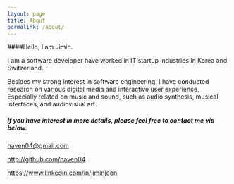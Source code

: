 ```yaml
---
layout: page
title: About
permalink: /about/
---
```


####Hello, I am Jimin.

I am a software developer have worked in IT startup industries in Korea and Switzerland. 

Besides my strong interest in software engineering, I have conducted research on various digital media and interactive user experience, Especially related on music and sound, such as audio synthesis, musical interfaces, and audiovisual art. 

<div class="contact">
<h5 class="contact-title">If you have interest in more details, please feel free to contact me via below.</h5>

<p><a href="mailto:haven04@gmail.com"><i class="fa fa-envelope-o"></i> <span class="contact-addr"> haven04@gmail.com</span></a></p>
<p><a href="http://github.com/haven04" target="_blank"><i class="fa fa-github"></i> <span class="contact-addr">http://github.com/haven04</span></a></p>
<p><a href="https://www.linkedin.com/in/jiminjeon" target="_blank"><i class="fa fa-linkedin-square"></i> <span class="contact-addr">https://www.linkedin.com/in/jiminjeon</span></a></p>
</div>